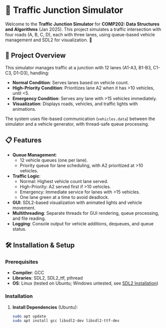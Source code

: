 # 🚦 Traffic Junction Simulator

Welcome to the **Traffic Junction Simulator** for **COMP202: Data Structures and Algorithms** (Jan 2025). This project simulates a traffic intersection with four roads (A, B, C, D), each with three lanes, using queue-based vehicle management and SDL2 for visualization. 🚗


## 🌟 Project Overview

This simulator manages traffic at a junction with 12 lanes (A1-A3, B1-B3, C1-C3, D1-D3), handling:
- **Normal Condition**: Serves lanes based on vehicle count.
- **High-Priority Condition**: Prioritizes lane A2 when it has >10 vehicles, until <5.
- **Emergency Condition**: Serves any lane with >15 vehicles immediately.
- **Visualization**: Displays roads, vehicles, and traffic lights with animations.


The system uses file-based communication (`vehicles.data`) between the simulator and a vehicle generator, with thread-safe queue processing.

## 📋 Features

- **Queue Management**:
  - 12 vehicle queues (one per lane).
  - Priority queue for lane scheduling, with A2 prioritized at >10 vehicles.
- **Traffic Logic**:
  - Normal: Highest vehicle count lane served.
  - High-Priority: A2 served first if >10 vehicles.
  - Emergency: Immediate service for lanes with >15 vehicles.
  - One lane green at a time to avoid deadlock.
- **GUI**: SDL2-based visualization with animated lights and vehicle movement.
- **Multithreading**: Separate threads for GUI rendering, queue processing, and file reading.
- **Logging**: Console output for vehicle additions, dequeues, and queue status.


## 🛠️ Installation & Setup

### Prerequisites
- **Compiler**: GCC
- **Libraries**: SDL2, SDL2_ttf, pthread
- **OS**: Linux (tested on Ubuntu; Windows untested, see [SDL2 Installation](https://wiki.libsdl.org/SDL2/Installation))

### Installation
1. **Install Dependencies** (Ubuntu):
   ```bash
   sudo apt update
   sudo apt install gcc libsdl2-dev libsdl2-ttf-dev
